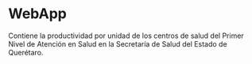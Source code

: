 # WebApp
Contiene la productividad por unidad de los centros de salud del Primer Nivel de Atención en Salud en la Secretaría de Salud del Estado de Querétaro.
